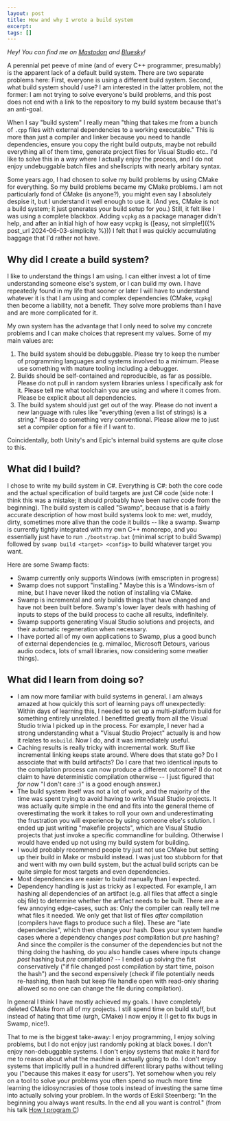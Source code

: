```yaml
---
layout: post
title: How and why I wrote a build system
excerpt:
tags: []
---
```


_Hey! You can find me on [Mastodon](https://mastodon.gamedev.place/@sschoener) and [Bluesky](https://bsky.app/profile/sschoener.bsky.social)!_

A perennial pet peeve of mine (and of every C++ programmer, presumably) is the apparent lack of a default build system. There are two separate problems here: First, everyone is using a different build system. Second, what build system should _I_ use? I am interested in the latter problem, not the former: I am not trying to solve everyone's build problems, and this post does not end with a link to the repository to my build system because that's an anti-goal.

When I say "build system" I really mean "thing that takes me from a bunch of `.cpp` files with external dependencies to a working executable." This is more than just a compiler and linker because you need to handle dependencies, ensure you copy the right build outputs, maybe not rebuild everything all of them time, generate project files for Visual Studio etc.. I'd like to solve this in a way where I actually enjoy the process, and I do not enjoy undebuggable batch files and shellscripts with nearly arbitary syntax.

Some years ago, I had chosen to solve my build problems by using CMake for everything. So my build problems became my CMake problems. I am not particularly fond of CMake (is anyone?), you might even say I absolutely despise it, but I understand it well enough to use it. (And yes, CMake is not a build system; it just generates your build setup for you.) Still, it felt like I was using a complete blackbox. Adding `vcpkg` as a package manager didn't help, and after an initial high of how easy vcpkg is ([easy, not simple!]({% post_url 2024-06-03-simplicity %})) I felt that I was quickly accumulating baggage that I'd rather not have.

## Why did I create a build system?
I like to understand the things I am using. I can either invest a lot of time understanding someone else's system, or I can build my own. I have repeatedly found in my life that sooner or later I will have to understand whatever it is that I am using and complex dependencies (CMake, `vcpkg`) then become a liability, not a benefit. They solve more problems than I have and are more complicated for it.

My own system has the advantage that I only need to solve my concrete problems and I can make choices that represent my values. Some of my main values are:

1. The build system should be debuggable. Please try to keep the number of programming languages and systems involved to a minimum. Please use something with mature tooling including a debugger.
2. Builds should be self-contained and reproducible, as far as possible. Please do not pull in random system libraries unless I specifically ask for it. Please tell me what toolchain you are using and where it comes from. Please be explicit about all dependencies.
3. The build system should just get out of the way. Please do not invent a new language with rules like "everything (even a list of strings) is a string." Please do something very conventional. Please allow me to just set a compiler option for a file if I want to.

Coincidentally, both Unity's and Epic's internal build systems are quite close to this.

## What did I build?
I chose to write my build system in C#. Everything is C#: both the core code and the actual specification of build targets are just C# code (side note: I think this was a mistake; it should probably have been native code from the beginning). The build system is called "Swamp", because that is a fairly accurate description of how most build systems look to me: wet, muddy, dirty, sometimes more alive than the code it builds -- like a swamp. Swamp is currently tightly integrated with my own C++ monorepo, and you essentially just have to run `./bootstrap.bat` (minimal script to build Swamp) followed by `swamp build <target> <config>` to build whatever target you want.

Here are some Swamp facts:
 * Swamp currently only supports Windows (with emscripten in progress)
 * Swamp does not support "installing." Maybe this is a Windows-ism of mine, but I have never liked the notion of installing via CMake.
 * Swamp is incremental and only builds things that have changed and have not been built before. Swamp's lower layer deals with hashing of inputs to steps of the build process to cache all results, indefinitely.
 * Swamp supports generating Visual Studio solutions and projects, and their automatic regeneration when necessary.
 * I have ported all of my own applications to Swamp, plus a good bunch of external dependencies (e.g. mimalloc, Microsoft Detours, various audio codecs, lots of small libraries, now considering some meatier things).

## What did I learn from doing so?

 * I am now more familiar with build systems in general. I am always amazed at how quickly this sort of learning pays off unexpectedly: Within days of learning this, I needed to set up a multi-platform build for something entirely unrelated. I benefitted greatly from all the Visual Studio trivia I picked up in the process. For example, I never had a strong understanding what a "Visual Studio Project" actually is and how it relates to `msbuild`. Now I do, and it was immediately useful.
 * Caching results is really tricky with incremental work. Stuff like incremental linking keeps state around. Where does that state go? Do I associate that with build artifacts? Do I care that two identical inputs to the compilation process can now produce a different outcome? (I do not claim to have deterministic compilation otherwise -- I just figured that _for now_ "I don't care :)" is a good enough answer.)
 * The build system itself was not a lot of work, and the majority of the time was spent trying to avoid having to write Visual Studio projects. It was actually quite simple in the end and fits into the general theme of overestimating the work it takes to roll your own and underestimating the frustration you will experience by using someone else's solution. I ended up just writing "makefile projects", which are Visual Studio projects that just invoke a specific commandline for building. Otherwise I would have ended up not using my build system for building.
 * I would probably recommend people try just not use CMake but setting up their build in Make or msbuild instead. I was just too stubborn for that and went with my own build system, but the actual build scripts can be quite simple for most targets and even dependencies.
 * Most dependencies are easier to build manually than I expected.
 * Dependency handling is just as tricky as I expected. For example, I am hashing all dependencies of an artifact (e.g. all files that affect a single obj file) to determine whether the artifact needs to be built. There are a few annoying edge-cases, such as: Only the compiler can really tell me what files it needed. We only get that list of files _after_ compilation (compilers have flags to produce such a file). These are "late dependencies", which then change your hash. Does your system handle cases where a dependency changes _post_ compilation but _pre_ hashing? And since the compiler is the consumer of the dependencies but not the thing doing the hashing, do you also handle cases where inputs change _post_ hashing but _pre_ compilation? -- I ended up solving the fist conservatively ("if file changed post compilation by start time, poison the hash") and the second expensively (check if file potentially needs re-hashing, then hash but keep file handle open with read-only sharing allowed so no one can change the file during compilation).

In general I think I have mostly achieved my goals. I have completely deleted CMake from all of my projects. I still spend time on build stuff, but instead of hating that time (urgh, CMake) I now enjoy it (I get to fix bugs in Swamp, nice!).

That to me is the biggest take-away: I enjoy programming, I enjoy solving problems, but I do not enjoy just randomly poking at black boxes. I don't enjoy non-debuggable systems. I don't enjoy systems that make it hard for me to reason about what the machine is actually going to do. I don't enjoy systems that implicitly pull in a hundred different library paths without telling you ("because this makes it easy for users"). Yet somehow when you rely on a tool to solve your problems you often spend so much more time learning the idiosyncrasies of those tools instead of investing the same time into actually solving your problem. In the words of Eskil Steenberg: "In the beginning you always want results. In the end all you want is control." (from his talk [How I program C](https://www.youtube.com/watch?v=443UNeGrFoM))
